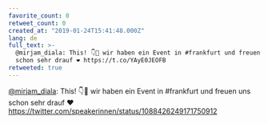 ```yaml
---
favorite_count: 0
retweet_count: 0
created_at: "2019-01-24T15:41:48.000Z"
lang: de
full_text: >-
  @mirjam_diala: This! 👇💯 wir haben ein Event in #frankfurt und freuen uns
  schon sehr drauf ❤️ https://t.co/YAyE0JEOFB
retweeted: true
---
```


[@mirjam_diala](https://twitter.com/mirjam_diala): This! 👇💯 wir haben ein
Event in #frankfurt und freuen uns schon sehr drauf ❤️
<https://twitter.com/speakerinnen/status/1088426249171750912>
